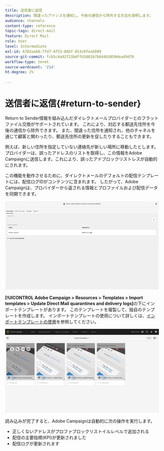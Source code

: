 ```yaml
---
title: 送信者に返信
description: 間違ったアドレスを通知し、今後の通信から除外する方法を説明します。
audience: channels
content-type: reference
topic-tags: direct-mail
feature: Direct Mail
role: User
level: Intermediate
exl-id: 6783aa68-7fd7-4f53-86bf-853c0fea5899
source-git-commit: fcb5c4a92f23bdffd1082b7b044b5859dead9d70
workflow-type: tm+mt
source-wordcount: '214'
ht-degree: 2%

---
```


# 送信者に返信{#return-to-sender}

Return to Sender情報を組み込んだダイレクトメールプロバイダーとのフラットファイル交換がサポートされています。 これにより、対応する郵送先住所を今後の通信から除外できます。 また、間違った住所を通知され、他のチャネルを通じて顧客と関わったり、郵送先住所の更新を促したりすることもできます。

例えば、新しい住所を指定していない連絡先が新しい場所に移動したとします。 プロバイダーは、誤ったアドレスのリストを取得し、この情報をAdobe Campaignに送信します。これにより、誤ったアドブロックリストレスが自動的にされます。

この機能を動作させるために、ダイレクトメールのデフォルトの配信テンプレートには、配信ログIDがコンテンツに含まれます。 したがって、Adobe Campaignは、プロバイダーから返される情報とプロファイルおよび配信データを同期できます。

![](assets/direct_mail_return_sender_1.png)

**[!UICONTROL Adobe Campaign > Resources > Templates > Import templates > Update Direct Mail quarantines and delivery logs]**&#x200B;の下にインポートテンプレートがあります。 このテンプレートを複製して、独自のテンプレートを作成します。 インポートテンプレートの使用について詳しくは、[インポートテンプレートの使用](../../automating/using/importing-data-with-import-templates.md#setting-up-import-templates)を参照してください。

![](assets/direct_mail_return_sender_2.png)

読み込みが完了すると、Adobe Campaignは自動的に次の操作を実行します。

* 正しくないアドレスがプロファブロックリストイルレベルで追加される
* 配信の主要指標(KPI)が更新されました
* 配信ログが更新されます
